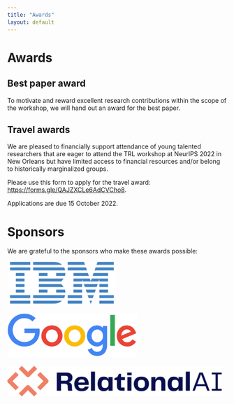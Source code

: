 ```yaml
---
title: "Awards"
layout: default
---
```


# Awards

## Best paper award

To motivate and reward excellent research contributions within the scope of the workshop, we will hand out an award for the best paper.

## Travel awards

We are pleased to financially support attendance of young talented researchers that are eager to attend the TRL workshop at NeurIPS 2022 in New Orleans but have limited access to financial resources and/or belong to historically marginalized groups.

Please use this form to apply for the travel award: <a href="https://forms.gle/QAJZXCLe6AdCVCho8">https://forms.gle/QAJZXCLe6AdCVCho8</a>.

Applications are due 15 October 2022.

<!-- <iframe src="https://docs.google.com/forms/d/e/1FAIpQLSexmHcGx8XU7Ilas_MpLV4QF5rWLw5LIWLMnlXZCn-VhEpEoQ/viewform?embedded=true" width="640" height="560"></iframe>. -->

# Sponsors
We are grateful to the sponsors who make these awards possible:

<a href="https://ibm.com" target="blank"><img src="assets/ibm-logo-small.svg" height="100"/></a>
<br>
<br>
<a href="https://google.com" target="blank"><img src="assets/google-logo.png" height="100"/></a>
<br>
<br>
<a href="https://relational.ai" target="blank"><img src="assets/rai-logo.svg" height="70"/></a>
<br>
<br>
